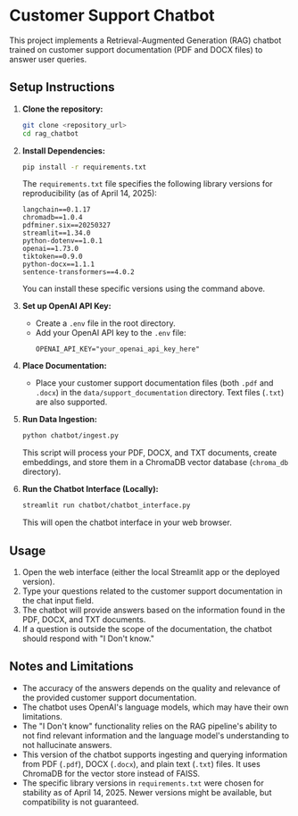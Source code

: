 # Customer Support Chatbot

This project implements a Retrieval-Augmented Generation (RAG) chatbot trained on customer support documentation (PDF and DOCX files) to answer user queries.

## Setup Instructions

1.  **Clone the repository:**

    ```bash
    git clone <repository_url>
    cd rag_chatbot
    ```

2.  **Install Dependencies:**

    ```bash
    pip install -r requirements.txt
    ```

    The `requirements.txt` file specifies the following library versions for reproducibility (as of April 14, 2025):

    ```
    langchain==0.1.17
    chromadb==1.0.4
    pdfminer.six==20250327
    streamlit==1.34.0
    python-dotenv==1.0.1
    openai==1.73.0
    tiktoken==0.9.0
    python-docx==1.1.1
    sentence-transformers==4.0.2
    ```

    You can install these specific versions using the command above.

3.  **Set up OpenAI API Key:**

    - Create a `.env` file in the root directory.
    - Add your OpenAI API key to the `.env` file:
      ```
      OPENAI_API_KEY="your_openai_api_key_here"
      ```

4.  **Place Documentation:**

    - Place your customer support documentation files (both `.pdf` and `.docx`) in the `data/support_documentation` directory. Text files (`.txt`) are also supported.

5.  **Run Data Ingestion:**

    ```bash
    python chatbot/ingest.py
    ```

    This script will process your PDF, DOCX, and TXT documents, create embeddings, and store them in a ChromaDB vector database (`chroma_db` directory).

6.  **Run the Chatbot Interface (Locally):**
    ```bash
    streamlit run chatbot/chatbot_interface.py
    ```
    This will open the chatbot interface in your web browser.

## Usage

1.  Open the web interface (either the local Streamlit app or the deployed version).
2.  Type your questions related to the customer support documentation in the chat input field.
3.  The chatbot will provide answers based on the information found in the PDF, DOCX, and TXT documents.
4.  If a question is outside the scope of the documentation, the chatbot should respond with "I Don't know."

## Notes and Limitations

- The accuracy of the answers depends on the quality and relevance of the provided customer support documentation.
- The chatbot uses OpenAI's language models, which may have their own limitations.
- The "I Don't know" functionality relies on the RAG pipeline's ability to not find relevant information and the language model's understanding to not hallucinate answers.
- This version of the chatbot supports ingesting and querying information from PDF (`.pdf`), DOCX (`.docx`), and plain text (`.txt`) files. It uses ChromaDB for the vector store instead of FAISS.
- The specific library versions in `requirements.txt` were chosen for stability as of April 14, 2025. Newer versions might be available, but compatibility is not guaranteed.
